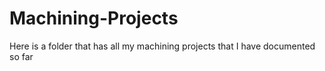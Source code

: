 # Machining-Projects
Here is a folder that has all my machining projects that I have documented so far
